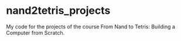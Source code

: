 # nand2tetris_projects
My code for the projects of the course From Nand to Tetris: Building a Computer from Scratch.
